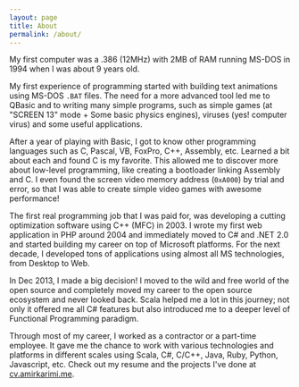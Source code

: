 ```yaml
---
layout: page
title: About
permalink: /about/
---
```


My first computer was a .386 (12MHz) with 2MB of RAM running MS-DOS in 1994 when I was about 9 years old.

My first experience of programming started with building text animations using MS-DOS `.BAT` files. The need for a more advanced tool led me to QBasic and to writing many simple programs, such as simple games (at "SCREEN 13" mode + Some basic physics engines), viruses (yes! computer virus) and some useful applications.

After a year of playing with Basic, I got to know other programming languages such as C, Pascal, VB, FoxPro, C++, Assembly, etc. Learned a bit about each and found C is my favorite. This allowed me to discover more about low-level programming, like creating a bootloader linking Assembly and C. I even found the screen video memory address (`0xA000`) by trial and error, so that I was able to create simple video games with awesome performance!

The first real programming job that I was paid for, was developing a cutting optimization software using C++ (MFC) in 2003. I wrote my first web application in PHP around 2004 and immediately moved to C# and .NET 2.0 and started building my career on top of Microsoft platforms. For the next decade, I developed tons of applications using almost all MS technologies, from Desktop to Web.

In Dec 2013, I made a big decision! I moved to the wild and free world of the open source and completely moved my career to the open source ecosystem and never looked back. Scala helped me a lot in this journey; not only it offered me all C# features but also introduced me to a deeper level of Functional Programming paradigm.

Through most of my career, I worked as a contractor or a part-time employee. It gave me the chance to work with various technologies and platforms in different scales using Scala, C#, C/C++, Java, Ruby, Python, Javascript, etc. Check out my resume and the projects I've done at [cv.amirkarimi.me](http://cv.amirkarimi.me/).
